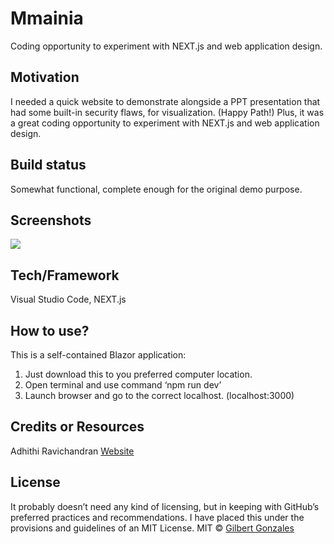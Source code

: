# Mmainia
Coding opportunity to experiment with NEXT.js and web application design. 
## Motivation
I needed a quick website to demonstrate alongside a PPT presentation that had some built-in security flaws, for visualization. (Happy Path!) Plus, it was a great coding opportunity to experiment with NEXT.js and web application design. 
## Build status
Somewhat functional, complete enough for the original demo purpose. 
## Screenshots
![](/images/mmainia.png)
## Tech/Framework
Visual Studio Code, NEXT.js
## How to use?
This is a self-contained Blazor application: 
1.	Just download this to you preferred computer location.  
2.	Open terminal and use command ‘npm run dev’
3.	Launch browser and go to the correct localhost. (localhost:3000)
## Credits or Resources
Adhithi Ravichandran [Website]( https://adhithiravichandran.com/)
## License
It probably doesn’t need any kind of licensing, but in keeping with GitHub’s preferred practices and recommendations. I have placed this under the provisions and guidelines of an MIT License. 
MIT © [Gilbert Gonzales]()
